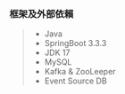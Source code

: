 

<h3>框架及外部依賴</h3>

>* Java
>* SpringBoot 3.3.3
>* JDK 17
>* MySQL
>* Kafka & ZooLeeper 
>* Event Source DB

